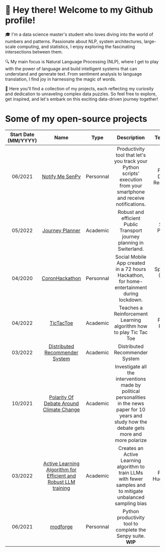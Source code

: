 # 👋 Hey there! Welcome to my Github profile!

🎓 I'm a data science master's student who loves diving into the world of numbers and patterns. Passionate about NLP, system architectures, large-scale computing, and statistics, I enjoy exploring the fascinating intersections between them.

🔍 My main focus is Natural Language Processing (NLP), where I get to play with the power of language and build intelligent systems that can understand and generate text. From sentiment analysis to language translation, I find joy in harnessing the magic of words.

📂 Here you'll find a collection of my projects, each reflecting my curiosity and dedication to unraveling complex data puzzles. So feel free to explore, get inspired, and let's embark on this exciting data-driven journey together!

# Some of my open-source projects
| Start Date (MM/YYYY) |                                       Name                                      |    Type   |                                                      Description                                                      |             Tech Stack             | Team Size | 
|:--------------------:|:-------------------------------------------------------------------------------:|:---------:|:---------------------------------------------------------------------------------------------------------------------:|:----------------------------------:|:---------:|
|        06/2021       |         [Notify Me SenPy](https://github.com/magantoine/senpy-package/)         | Personnal | Productivity tool that let's you track your Python scripts' execution from your smartphone and receive notifications. |   Python - Django - React Native   |     4     |
|        05/2022       |          [Journey Planner](https://github.com/magantoine/TripPlanner)          |  Academic |                         Robust and efficient Public Transport journey planning in Switerland.                         |        Spark - Pandas - HDFS       |     4     |
|        04/2020       |          [CoronHackathon](https://github.com/magantoine/CovidSocialApp)         | Personnal |               Social Mobile App created in a 72 hours Hackathon, for home-entertainment during lockdown.              |  Spring Boot (Java) - React-Native |     8     |
| 04/2022 | [TicTacToe](https://github.com/magantoine/TicTacToe ) |  Academic | Teaches a Reinforcement Learning algorithm how to play Tic Tac Toe | Python - PyTorch | 2 | - |
| 03/2022 | [Distributed Recommender System](https://github.com/magantoine/DistributedRecommenderSystem ) |  Academic | Distributed Recommender System | Scala - Spark | 2 |
| 10/2021 | [Polarity Of Debate Around Climate Change](https://github.com/magantoine/PolarityOfDebateAroundClimateChange) |  Academic | Investigate all the interventions made by political personalities in the news paper for 10 years and study how the debate gets more and more polarize | Python | 4 |
| 03/2022 | [Active Learning Algorithm for Efficient and Robust LLM training](https://github.com/magantoine/EfficientActiveLearning) |  Academic | Creates an Active Learning algorithm to train LLMs with fewer samples and to mitigate unbalanced sampling bias  | Python - HuggingFace | 3 |
|        06/2021       |         [modforge](https://github.com/magantoine/modforge/)         | Personnal | Python productivity tool to complete the Senpy suite. **WIP** |   Python   |     4     |


